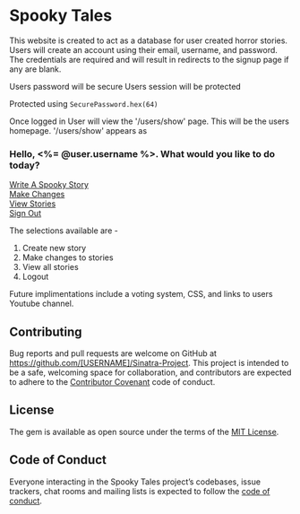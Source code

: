 # Spooky Tales

This website is created to act as a database for user created horror stories.
Users will create an account using their email, username, and password.  The credentials are required and will result in redirects to the signup page if any are blank.  

Users password will be secure
Users session will be protected

Protected using `SecurePassword.hex(64)`

Once logged in User will view the '/users/show' page.  This will be the users homepage.  '/users/show' appears as 

<h3>Hello,  <%= @user.username %>. What would you like to do today? </h3>
    <a href="/stories/new">Write A Spooky Story</a></br>
    <a href="/stories/edit_story">Make Changes</a></br>
    <a href="/stories/public_stories">View Stories</a></br>
    <a href="/logout">Sign Out</a>

The selections available are -
1. Create new story
2. Make changes to stories
3. View all stories
4. Logout

Future implimentations include a voting system, CSS, and links to users Youtube channel. 


## Contributing

Bug reports and pull requests are welcome on GitHub at https://github.com/[USERNAME]/Sinatra-Project. This project is intended to be a safe, welcoming space for collaboration, and contributors are expected to adhere to the [Contributor Covenant](http://contributor-covenant.org) code of conduct.

## License

The gem is available as open source under the terms of the [MIT License](https://opensource.org/licenses/MIT).

## Code of Conduct

Everyone interacting in the Spooky Tales project’s codebases, issue trackers, chat rooms and mailing lists is expected to follow the [code of conduct](https://github.com/[USERNAME]/Sinatra-Project/master/CODE_OF_CONDUCT.md).
